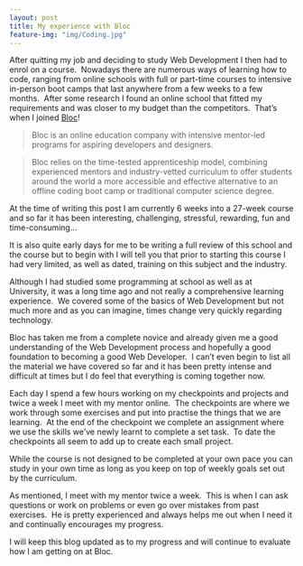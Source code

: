 ```yaml
---
layout: post
title: My experience with Bloc
feature-img: "img/Coding.jpg"
---
```

After quitting my job and deciding to study Web Development I then had to enrol on a course.&nbsp;  Nowadays there are numerous ways of learning how to code, ranging from online schools with full or part-time courses to intensive in-person boot camps that last anywhere from a few weeks to a few months.&nbsp;  After some research I found an online school that fitted my requirements and was closer to my budget than the competitors.&nbsp;  That’s when I joined [Bloc](https://www.bloc.io/about)!

>Bloc is an online education company with intensive mentor-led programs for aspiring developers and designers.

>Bloc relies on the time-tested apprenticeship model, combining experienced mentors and industry-vetted curriculum to offer students around the world a more accessible and effective alternative to an offline coding boot camp or traditional computer science degree.

At the time of writing this post I am currently 6 weeks into a 27-week course and so far it has been interesting, challenging, stressful, rewarding, fun and time-consuming...

It is also quite early days for me to be writing a full review of this school and the course but to begin with I will tell you that prior to starting this course I had very limited, as well as dated, training on this subject and the industry.

Although I had studied some programming at school as well as at University, it was a long time ago and not really a comprehensive learning experience.&nbsp;  We covered some of the basics of Web Development but not much more and as you can imagine, times change very quickly regarding technology.

Bloc has taken me from a complete novice and already given me a good understanding of the Web Development process and hopefully a good foundation to becoming a good Web Developer.&nbsp;  I can’t even begin to list all the material we have covered so far and it has been pretty intense and difficult at times but I do feel that everything is coming together now.

Each day I spend a few hours working on my checkpoints and projects and twice a week I meet with my mentor online.&nbsp;  The checkpoints are where we work through some exercises and put into practise the things that we are learning.&nbsp;  At the end of the checkpoint we complete an assignment where we use the skills we’ve newly learnt to complete a set task.&nbsp;  To date the checkpoints all seem to add up to create each small project.

While the course is not designed to be completed at your own pace you can study in your own time as long as you keep on top of weekly goals set out by the curriculum.

As mentioned, I meet with my mentor twice a week.&nbsp;  This is when I can ask questions or work on problems or even go over mistakes from past exercises.&nbsp;  He is pretty experienced and always helps me out when I need it and continually encourages my progress.

I will keep this blog updated as to my progress and will continue to evaluate how I am getting on at Bloc.
